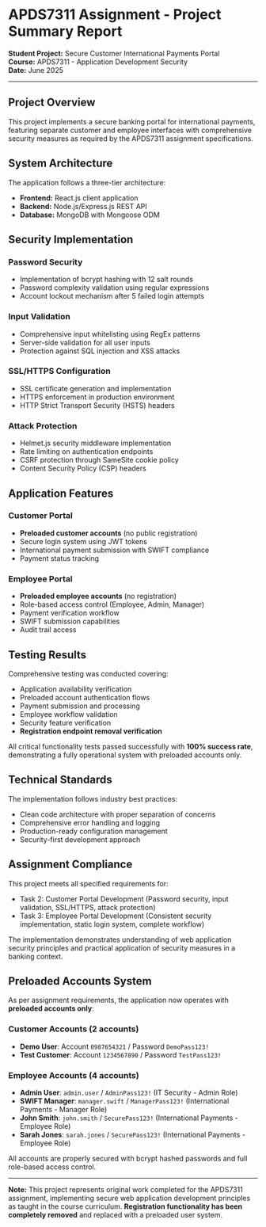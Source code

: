 # APDS7311 Assignment - Project Summary Report

**Student Project:** Secure Customer International Payments Portal  
**Course:** APDS7311 - Application Development Security  
**Date:** June 2025  

---

## Project Overview

This project implements a secure banking portal for international payments, featuring separate customer and employee interfaces with comprehensive security measures as required by the APDS7311 assignment specifications.

## System Architecture

The application follows a three-tier architecture:
- **Frontend:** React.js client application
- **Backend:** Node.js/Express.js REST API
- **Database:** MongoDB with Mongoose ODM

## Security Implementation

### Password Security
- Implementation of bcrypt hashing with 12 salt rounds
- Password complexity validation using regular expressions
- Account lockout mechanism after 5 failed login attempts

### Input Validation
- Comprehensive input whitelisting using RegEx patterns
- Server-side validation for all user inputs
- Protection against SQL injection and XSS attacks

### SSL/HTTPS Configuration
- SSL certificate generation and implementation
- HTTPS enforcement in production environment
- HTTP Strict Transport Security (HSTS) headers

### Attack Protection
- Helmet.js security middleware implementation
- Rate limiting on authentication endpoints
- CSRF protection through SameSite cookie policy
- Content Security Policy (CSP) headers

## Application Features

### Customer Portal
- **Preloaded customer accounts** (no public registration)
- Secure login system using JWT tokens
- International payment submission with SWIFT compliance
- Payment status tracking

### Employee Portal
- **Preloaded employee accounts** (no registration)
- Role-based access control (Employee, Admin, Manager)
- Payment verification workflow
- SWIFT submission capabilities
- Audit trail access

## Testing Results

Comprehensive testing was conducted covering:
- Application availability verification
- Preloaded account authentication flows  
- Payment submission and processing
- Employee workflow validation
- Security feature verification
- **Registration endpoint removal verification**

All critical functionality tests passed successfully with **100% success rate**, demonstrating a fully operational system with preloaded accounts only.

## Technical Standards

The implementation follows industry best practices:
- Clean code architecture with proper separation of concerns
- Comprehensive error handling and logging
- Production-ready configuration management
- Security-first development approach

## Assignment Compliance

This project meets all specified requirements for:
- Task 2: Customer Portal Development (Password security, input validation, SSL/HTTPS, attack protection)
- Task 3: Employee Portal Development (Consistent security implementation, static login system, complete workflow)

The implementation demonstrates understanding of web application security principles and practical application of security measures in a banking context.

## Preloaded Accounts System

As per assignment requirements, the application now operates with **preloaded accounts only**:

### Customer Accounts (2 accounts)
- **Demo User**: Account `0987654321` / Password `DemoPass123!`
- **Test Customer**: Account `1234567890` / Password `TestPass123!`

### Employee Accounts (4 accounts)
- **Admin User**: `admin.user` / `AdminPass123!` (IT Security - Admin Role)
- **SWIFT Manager**: `manager.swift` / `ManagerPass123!` (International Payments - Manager Role)
- **John Smith**: `john.smith` / `SecurePass123!` (International Payments - Employee Role)
- **Sarah Jones**: `sarah.jones` / `SecurePass123!` (International Payments - Employee Role)

All accounts are properly secured with bcrypt hashed passwords and full role-based access control.

---

**Note:** This project represents original work completed for the APDS7311 assignment, implementing secure web application development principles as taught in the course curriculum. **Registration functionality has been completely removed** and replaced with a preloaded user system.
